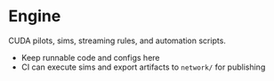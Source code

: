 # Engine
CUDA pilots, sims, streaming rules, and automation scripts.

- Keep runnable code and configs here
- CI can execute sims and export artifacts to `network/` for publishing
